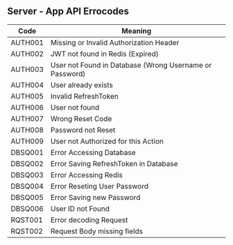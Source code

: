 ## Server - App API Errocodes

|Code  | Meaning|
|------|---------------------------------------------------------|
|AUTH001 |Missing or Invalid Authorization Header|
|AUTH002 |JWT not found in Redis (Expired)|
|AUTH003 |User not Found in Database (Wrong Username or Password)|
|AUTH004 |User already exists|
|AUTH005 |Invalid RefreshToken|
|AUTH006 |User not found|
|AUTH007 |Wrong Reset Code|
|AUTH008 |Password not Reset|
|AUTH009 |User not Authorized for this Action|
|DBSQ001 |Error Accessing Database|
|DBSQ002 |Error Saving RefreshToken in Database|
|DBSQ003 |Error Accessing Redis|
|DBSQ004 |Error Reseting User Password|
|DBSQ005 |Error Saving new Password|
|DBSQ006 |User ID not Found|
|RQST001 |Error decoding Request|
|RQST002 |Request Body missing fields|
